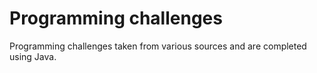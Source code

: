 # Programming challenges

Programming challenges taken from various sources and are completed using Java.
